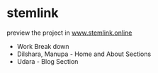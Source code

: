 # stemlink

preview the project in www.stemlink.online

- Work Break down 
- Dilshara, Manupa  - Home and About Sections
- Udara - Blog Section
